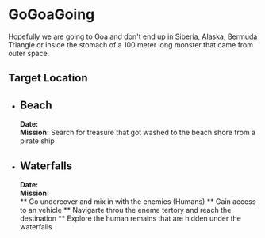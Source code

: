 # GoGoaGoing
Hopefully we are going to Goa and don't end up in Siberia, Alaska, Bermuda Triangle or inside the stomach of a 100 meter long monster that came from outer space. 

## Target Location
* ## Beach 
  **Date:** </br>
  **Mission:** Search for treasure that got washed to the beach shore from a pirate ship 

* ## Waterfalls <will updated the name later> 
  **Date:** </br>
  **Mission:** </br>
   ** Go undercover and mix in with the enemies (Humans)
   ** Gain access to an vehicle
   ** Navigarte throu the eneme tertory and reach the destination 
   ** Explore the human remains that are hidden under the waterfalls 
 
 
